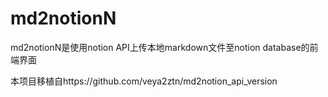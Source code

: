 # md2notionN

md2notionN是使用notion API上传本地markdown文件至notion database的前端界面

本项目移植自https://github.com/veya2ztn/md2notion_api_version
